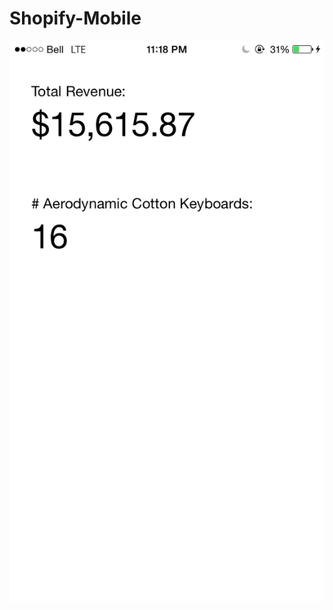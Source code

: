 # Shopify-Mobile

![alt text](https://raw.githubusercontent.com/akaltani/Shopify-Mobile/master/IMG_6688.PNG)
